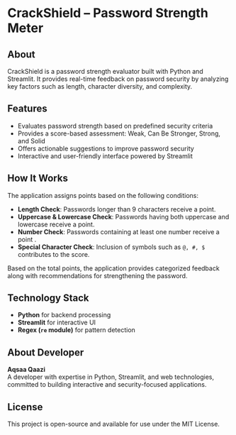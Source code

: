 # CrackShield – Password Strength Meter  

## About 
CrackShield is a password strength evaluator built with Python and Streamlit. It provides real-time feedback on password security by analyzing key factors such as length, character diversity, and complexity.  

## Features  
- Evaluates password strength based on predefined security criteria  
- Provides a score-based assessment: Weak, Can Be Stronger, Strong, and Solid  
- Offers actionable suggestions to improve password security  
- Interactive and user-friendly interface powered by Streamlit  

## How It Works  
The application assigns points based on the following conditions:  

- **Length Check**:                 Passwords longer than 9 characters receive a point. 
- **Uppercase & Lowercase Check**:  Passwords having both uppercase and lowercase receive a point.
- **Number Check**:                 Passwords containing at least one number receive a point . 
- **Special Character Check**:      Inclusion of symbols such as `@, #, $` contributes to the score.  

Based on the total points, the application provides categorized feedback along with recommendations for strengthening the password.  

## Technology Stack  
- **Python** for backend processing  
- **Streamlit** for interactive UI  
- **Regex (`re` module)** for pattern detection   

## About Developer  
**Aqsaa Qaazi**  
A developer with expertise in Python, Streamlit, and web technologies, committed to building interactive and security-focused applications.  

## License  
This project is open-source and available for use under the MIT License.  

